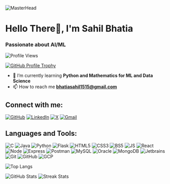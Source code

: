 ![MasterHead](https://i.pinimg.com/originals/8e/e8/59/8ee859b07b1167e0f16b45a2b3477427.gif)
# Hello There👋, I'm Sahil Bhatia
### Passionate about AI/ML

![Profile Views](https://komarev.com/ghpvc/?username=itssahilwhat&label=Profile%20views&color=000000&style=flat)

[![GitHub Profile Trophy](https://github-profile-trophy.vercel.app/?username=itssahilwhat&show_icons=true&theme=darkhub&locale=en&layout=compact)](https://github.com/ryo-ma/github-profile-trophy)

- 🌱 I’m currently learning **Python and Mathematics for ML and Data Science**
- 📫 How to reach me **bhatiasahil1515@gmail.com**

## Connect with me:

[![GitHub](https://img.shields.io/badge/-GitHub-333333?style=flat&logo=github)](https://github.com/itssahilwhat)
[![LinkedIn](https://img.shields.io/badge/-LinkedIn-blue?style=flat&logo=linkedin)](https://www.linkedin.com/in/sahil-bhatia-140610250/)
[![X](https://img.shields.io/badge/-X-black?style=flat&logo=x)](https://x.com/itssahilwhat)
[![Gmail](https://img.shields.io/badge/-Gmail-D14836?style=flat&logo=gmail&logoColor=white)](mailto:bhatiasahil1515@gmail.com)

## Languages and Tools:

![C](https://img.icons8.com/color/48/c-programming.png)
![Java](https://img.icons8.com/color/48/java-coffee-cup-logo--v1.png)
![Python](https://img.icons8.com/color/48/python--v1.png)
![Flask](https://img.icons8.com/ios-filled/50/000000/flask.png)
![HTML5](https://img.icons8.com/color/48/html-5--v1.png)
![CSS3](https://img.icons8.com/color/48/css3.png)
![BS5](https://img.icons8.com/color/48/bootstrap--v2.png)
![JS](https://img.icons8.com/color/48/javascript--v1.png)
![React](https://img.icons8.com/external-tal-revivo-color-tal-revivo/48/external-react-a-javascript-library-for-building-user-interfaces-logo-color-tal-revivo.png)
![Node](https://img.icons8.com/color/48/nodejs.png)
![Express](https://img.icons8.com/ios/48/express-js.png)
![Postman](https://img.icons8.com/external-tal-revivo-color-tal-revivo/48/external-postman-is-the-only-complete-api-development-environment-logo-color-tal-revivo.png)
![MySQL](https://img.icons8.com/color/48/mysql-logo.png)
![Oracle](https://img.icons8.com/color/48/oracle-logo.png)
![MongoDB](https://img.icons8.com/external-tal-revivo-color-tal-revivo/48/external-mongodb-a-cross-platform-document-oriented-database-program-logo-color-tal-revivo.png)
![Jetbrains](https://img.icons8.com/fluency/48/jetbrains-toolbox.png)
![Git](https://img.icons8.com/color/48/git.png)
![GitHub](https://img.icons8.com/glyph-neue/48/github.png)
![GCP](https://img.icons8.com/color/48/google-cloud.png)

![Top Langs](https://github-readme-stats.vercel.app/api/top-langs?username=itssahilwhat&show_icons=true&locale=en&layout=compact&theme=dark)

![GitHub Stats](https://github-readme-stats.vercel.app/api?username=itssahilwhat&show_icons=true&theme=dark&locale=en&layout=compact)
![Streak Stats](https://github-readme-streak-stats.herokuapp.com/?user=itssahilwhat&show_icons=true&theme=dark&locale=en&layout=compact)
